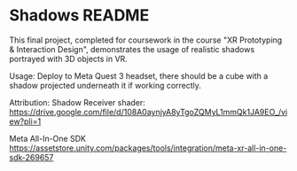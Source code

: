 # Shadows README

This final project, completed for coursework in the course "XR Prototyping & Interaction Design", demonstrates the usage of realistic shadows portrayed with 3D objects in VR.

Usage:
Deploy to Meta Quest 3 headset, there should be a cube with a shadow projected underneath it if working correctly.

Attribution:
Shadow Receiver shader:
https://drive.google.com/file/d/108A0aynjyA8yTgoZQMyL1mmQk1JA9EO_/view?pli=1

Meta All-In-One SDK
https://assetstore.unity.com/packages/tools/integration/meta-xr-all-in-one-sdk-269657
